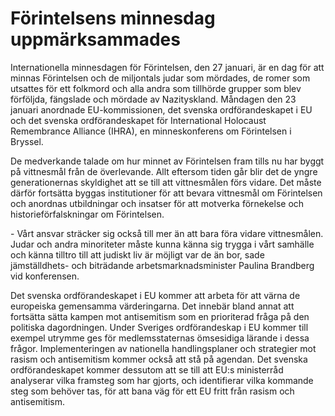 # Förintelsens minnesdag uppmärksammades

Internationella minnesdagen för Förintelsen, den 27 januari, är en dag för att minnas Förintelsen och de miljontals judar som mördades, de romer som utsattes för ett folkmord och alla andra som tillhörde grupper som blev förföljda, fängslade och mördade av Nazityskland. Måndagen den 23 januari anordnade EU\-kommissionen, det svenska ordförandeskapet i EU och det svenska ordförandeskapet för International Holocaust Remembrance Alliance (IHRA), en minneskonferens om Förintelsen i Bryssel.


De medverkande talade om hur minnet av Förintelsen fram tills nu har byggt på vittnesmål från de överlevande. Allt eftersom tiden går blir det de yngre generationernas skyldighet att se till att vittnesmålen förs vidare. Det måste därför fortsätta byggas institutioner för att bevara vittnesmål om Förintelsen och anordnas utbildningar och insatser för att motverka förnekelse och historieförfalskningar om Förintelsen.

\- Vårt ansvar sträcker sig också till mer än att bara föra vidare vittnesmålen. Judar och andra minoriteter måste kunna känna sig trygga i vårt samhälle och känna tilltro till att judiskt liv är möjligt var de än bor, sade jämställdhets\- och biträdande arbetsmarknadsminister Paulina Brandberg vid konferensen.

Det svenska ordförandeskapet i EU kommer att arbeta för att värna de europeiska gemensamma värderingarna. Det innebär bland annat att fortsätta sätta kampen mot antisemitism som en prioriterad fråga på den politiska dagordningen. Under Sveriges ordförandeskap i EU kommer till exempel utrymme ges för medlemsstaternas ömsesidiga lärande i dessa frågor. Implementeringen av nationella handlingsplaner och strategier mot rasism och antisemitism kommer också att stå på agendan. Det svenska ordförandeskapet kommer dessutom att se till att EU:s ministerråd analyserar vilka framsteg som har gjorts, och identifierar vilka kommande steg som behöver tas, för att bana väg för ett EU fritt från rasism och antisemitism.
